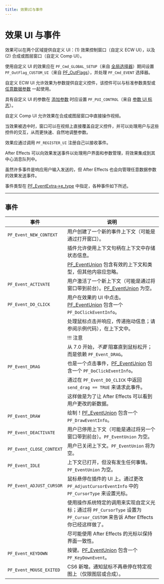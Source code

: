 ```yaml
---
title: 效果UI与事件
---
```

# 效果 UI 与事件

效果可以在两个区域提供自定义 UI：(1) 效果控制窗口（自定义 ECW UI），以及 (2) 合成或图层窗口（自定义 Comp UI）。

使用自定义 UI 的效果应在 `PF_Cmd_GLOBAL_SETUP`（来自 [全局选择器](../effect-basics/command-selectors.md#global-selectors)）期间设置 `PF_OutFlag_CUSTOM_UI`（来自 [PF_OutFlags](../effect-basics/PF_OutData.md#pf_outflags)），并处理 `PF_Cmd_EVENT` 选择器。

自定义 ECW UI 允许效果为参数提供自定义控件，该控件可以与标准参数类型或 [任意数据参数](../effect-details/arbitrary-data-parameters.md#arbitrary-data-parameters) 一起使用。

具有自定义 UI 的参数在 [添加参数](../effect-details/interaction-callback-functions.md#interaction-callbacks) 时应设置 `PF_PUI_CONTROL`（来自 [参数 UI 标志](../effect-basics/PF_ParamDef.md#parameter-ui-flags)）。

自定义 Comp UI 允许效果在合成或图层窗口中直接操作视频。

当效果被选中时，窗口可以在视频上直接覆盖自定义控件，并可以处理用户与这些控件的交互，从而更快速、自然地调整参数。

效果应通过调用 `PF_REGISTER_UI` 注册自己以接收事件。

After Effects 可以向效果发送事件以处理用户界面和参数管理，将效果集成到其中心消息队列中。

虽然许多事件是响应用户输入发送的，但 After Effects 也会向管理任意数据参数的效果发送事件。

事件类型在 [PF_EventExtra-&gt;e_type](PF_EventExtra.md#pf_eventextra) 中指定，各种事件如下所述。

---

## 事件

| 事件                       | 说明                                                                                                                               |
| -------------------------- | ---------------------------------------------------------------------------------------------------------------------------------- |
| `PF_Event_NEW_CONTEXT`   | 用户创建了一个新的事件上下文（可能是通过打开窗口）。                                                                               |
|                            | 插件允许使用上下文句柄在上下文中存储状态信息。                                                                                     |
|                            | [PF_EventUnion](PF_EventUnion.md#pf_eventunion) 包含有效的上下文和类型，但其他内容应忽略。                                            |
| `PF_Event_ACTIVATE`      | 用户激活了一个新上下文（可能是通过将窗口带到前台）。[PF_EventUnion](PF_EventUnion.md#pf_eventunion) 为空。                            |
| `PF_Event_DO_CLICK`      | 用户在效果的 UI 中点击。[PF_EventUnion](PF_EventUnion.md#pf_eventunion) 包含一个 `PF_DoClickEventInfo`。                            |
|                            | 处理鼠标点击并响应，传递拖动信息；请参阅示例代码），在上下文中。                                                                   |
|                            | !!! 注意                                                                                                                           |
|                            | 从 7.0 开始，*不要* 阻塞直到鼠标松开；而是依赖 `PF_Event_DRAG`。                                                               |
| `PF_Event_DRAG`          | 也是一个点击事件，[PF_EventUnion](PF_EventUnion.md#pf_eventunion) 包含一个 `PF_DoClickEventInfo`。                                  |
|                            | 通过在 `PF_Event_DO_CLICK` 中返回 `send_drag == TRUE` 来请求此事件。                                                           |
|                            | 这样做是为了让 After Effects 可以看到用户更改的新数据。                                                                            |
| `PF_Event_DRAW`          | 绘制！[PF_EventUnion](PF_EventUnion.md#pf_eventunion) 包含一个 `PF_DrawEventInfo`。                                                 |
| `PF_Event_DEACTIVATE`    | 用户已停用上下文（可能是通过将另一个窗口带到前台）。`PF_EventUnion` 为空。                                                       |
| `PF_Event_CLOSE_CONTEXT` | 用户已关闭上下文。`PF_EventUnion` 将为空。                                                                                       |
| `PF_Event_IDLE`          | 上下文已打开，但没有发生任何事情。`PF_EventUnion` 为空。                                                                         |
| `PF_Event_ADJUST_CURSOR` | 鼠标悬停在插件的 UI 上。通过更改 `PF_AdjustCursorEventInfo` 中的 `PF_CursorType` 来设置光标。                                  |
|                            | 使用操作系统特定的调用来实现自定义光标；通过将 `PF_CursorType` 设置为 `PF_Cursor_CUSTOM` 来告诉 After Effects 你已经这样做了。 |
|                            | 尽可能使用 After Effects 的光标以保持界面一致性。                                                                                  |
| `PF_Event_KEYDOWN`       | 按键。[PF_EventUnion](PF_EventUnion.md#pf_eventunion) 包含一个 `PF_KeyDownEvent`。                                                  |
| `PF_Event_MOUSE_EXITED`  | CS6 新增。通知鼠标不再悬停在特定视图上（仅限图层或合成）。                                                                         |
